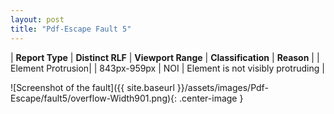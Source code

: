 ```yaml
---
layout: post
title: "Pdf-Escape Fault 5"
---
```

| **Report Type** | **Distinct RLF** | **Viewport Range** | **Classification** | **Reason** |
| Element Protrusion|  | 843px-959px | NOI | Element is not visibly protruding | 

![Screenshot of the fault]({{ site.baseurl }}/assets/images/Pdf-Escape/fault5/overflow-Width901.png){: .center-image }
